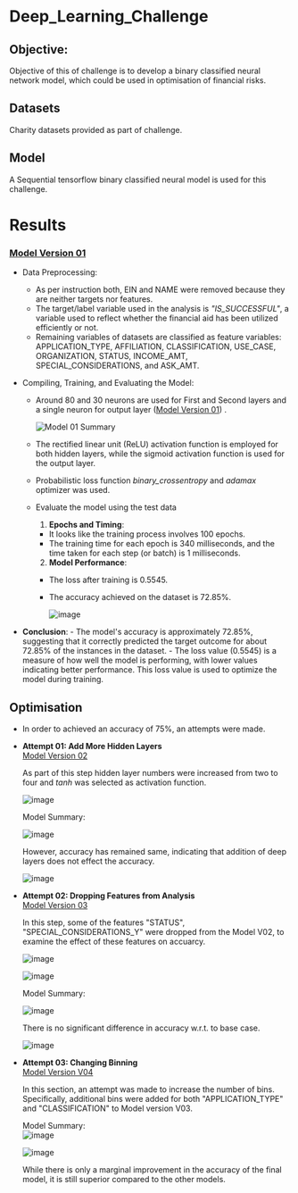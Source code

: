 # Deep_Learning_Challenge

## Objective:
 Objective of this of challenge is to develop a binary classified neural network model, which could be used in optimisation of financial risks.

## Datasets
Charity datasets provided as part of challenge.

## Model
A Sequential tensorflow binary classified neural model is used for this challenge.

# Results
 ### [Model Version 01](https://github.com/pkrachakonda/Deep_Learning_Challenge/blob/main/AlphabetSoupCharity_Version_01.ipynb)

- Data Preprocessing:
  - As per instruction both, EIN and NAME were removed because they are neither targets nor features.
  - The target/label variable used in the analysis is *"IS_SUCCESSFUL"*, a variable used to reflect whether the financial aid has been utilized efficiently or not.
  - Remaining variables of datasets are classified as feature variables: APPLICATION_TYPE, AFFILIATION, CLASSIFICATION, USE_CASE, ORGANIZATION, STATUS, INCOME_AMT, SPECIAL_CONSIDERATIONS, and ASK_AMT. 
 
- Compiling, Training, and Evaluating the Model:
    - Around 80 and 30 neurons are used for First and Second layers and a single neuron for output layer ([Model Version 01](https://github.com/pkrachakonda/Deep_Learning_Challenge/blob/main/AlphabetSoupCharity_Version_01.ipynb)) .
       
       ![Model 01 Summary](https://github.com/pkrachakonda/Deep_Learning_Challenge/assets/20739237/7cedfed2-66b5-4491-99d5-094282dde881)

    - The rectified linear unit (ReLU) activation function is employed for both hidden layers, while the sigmoid activation function is used for the output layer.
    - Probabilistic loss function  *binary_crossentropy* and *adamax* optimizer was used.

    - Evaluate the model using the test data
      1. **Epochs and Timing**:
        - It looks like the training process involves 100 epochs.
        - The training time for each epoch is 340 milliseconds, and the time taken for each step (or batch) is 1 milliseconds.

      2. **Model Performance**:
        - The loss after training is 0.5545.
        - The accuracy achieved on the dataset is 72.85%.
     
          ![image](https://github.com/pkrachakonda/Deep_Learning_Challenge/assets/20739237/a19a2b71-96c7-4bed-80a1-76bac60c77d2)

 - **Conclusion**:
        - The model's accuracy is approximately 72.85%, suggesting that it correctly predicted the target outcome for about 72.85% of the instances in the dataset.
        - The loss value (0.5545) is a measure of how well the model is performing, with lower values indicating better performance. This loss value is used to optimize the model during training.

## Optimisation
  - In order to achieved an accuracy of 75%, an attempts were made.

  - **Attempt 01: Add More Hidden Layers**\
      [Model Version 02](https://github.com/pkrachakonda/Deep_Learning_Challenge/blob/main/AlphabetSoupCharity_Version_02.ipynb)

     As part of this step hidden layer numbers were increased from two to four and *tanh* was selected as activation function. 

    ![image](https://github.com/pkrachakonda/Deep_Learning_Challenge/assets/20739237/99c302bd-4bb8-4128-9edb-a8bac9ec3b2a)

      Model Summary:

      ![image](https://github.com/pkrachakonda/Deep_Learning_Challenge/assets/20739237/d20ae561-2abe-4754-843f-750cac67ed36)

      However, accuracy has remained same, indicating that addition of deep layers does not effect the accuracy.
   
      ![image](https://github.com/pkrachakonda/Deep_Learning_Challenge/assets/20739237/6cf18dc9-cac3-48a9-9c91-f76de8becb2b)

 - **Attempt 02: Dropping Features from Analysis**\
     [Model Version 03](https://github.com/pkrachakonda/Deep_Learning_Challenge/blob/main/AlphabetSoupCharity_Version_03.ipynb)

     In this step, some of the features "STATUS", "SPECIAL_CONSIDERATIONS_Y" were dropped from the Model V02, to examine the effect of these features on accuarcy.

     ![image](https://github.com/pkrachakonda/Deep_Learning_Challenge/assets/20739237/2b0bf4f1-3751-4ec9-a7d5-a151c43f709e)


     ![image](https://github.com/pkrachakonda/Deep_Learning_Challenge/assets/20739237/b6db5c9c-30b5-41c1-a254-2e4e67f17dce)

     Model Summary:

     ![image](https://github.com/pkrachakonda/Deep_Learning_Challenge/assets/20739237/36d3d768-6cdc-4f9f-8876-2cc67f17151f)

     There is no significant difference in accuracy w.r.t. to base case.
   
     ![image](https://github.com/pkrachakonda/Deep_Learning_Challenge/assets/20739237/238ee816-f552-4049-b726-416ad30f74b0)

- **Attempt 03: Changing Binning**\
  [Model Version V04](https://github.com/pkrachakonda/Deep_Learning_Challenge/blob/main/AlphabetSoupCharity_Version_04.ipynb)
  
    In this section, an attempt was made to increase the number of bins. Specifically, additional bins were added for both "APPLICATION_TYPE" and "CLASSIFICATION" to Model version V03.

    Model Summary:\
    ![image](https://github.com/pkrachakonda/Deep_Learning_Challenge/assets/20739237/b3450349-d8f2-4056-b060-038dd7385bde)
 
   ![image](https://github.com/pkrachakonda/Deep_Learning_Challenge/assets/20739237/9729dbbf-21dc-4c0d-b347-d80062d4242c)

  While there is only a marginal improvement in the accuracy of the final model, it is still superior compared to the other models.

  
